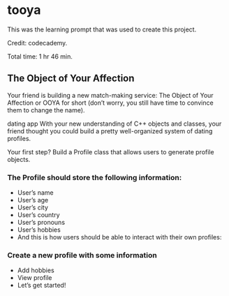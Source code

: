 # tooya

This was the learning prompt that was used to create this project.

Credit: codecademy.

Total time: 1 hr 46 min.

## The Object of Your Affection

Your friend is building a new match-making service: The Object of Your Affection or OOYA for short (don’t worry, you still have time to convince them to change the name).

dating app
With your new understanding of C++ objects and classes, your friend thought you could build a pretty well-organized system of dating profiles.

Your first step? Build a Profile class that allows users to generate profile objects.

### The Profile should store the following information:

- User’s name
- User’s age
- User’s city
- User’s country
- User’s pronouns
- User’s hobbies
- And this is how users should be able to interact with their own profiles:

### Create a new profile with some information

- Add hobbies
- View profile
- Let’s get started!
